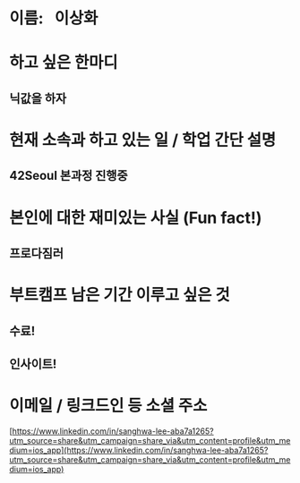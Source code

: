 # 이름:   이상화
# 하고 싶은 한마디
## 닉값을 하자
# 현재 소속과 하고 있는 일 / 학업 간단 설명 
## 42Seoul 본과정 진행중    
# 본인에 대한 재미있는 사실 (Fun fact!)
## 프로다짐러
# 부트캠프 남은 기간 이루고 싶은 것
## 수료!
## 인사이트!
# 이메일 / 링크드인 등 소셜 주소
[https://www.linkedin.com/in/sanghwa-lee-aba7a1265?utm_source=share&utm_campaign=share_via&utm_content=profile&utm_medium=ios_app](https://www.linkedin.com/in/sanghwa-lee-aba7a1265?utm_source=share&utm_campaign=share_via&utm_content=profile&utm_medium=ios_app)